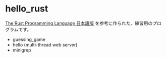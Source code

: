 # hello_rust

[The Rust Programming Language 日本語版](https://doc.rust-jp.rs/book-ja) を参考に作られた、練習用のプログラムです。

- guessing_game
- hello (multi-thread web server)
- minigrep
